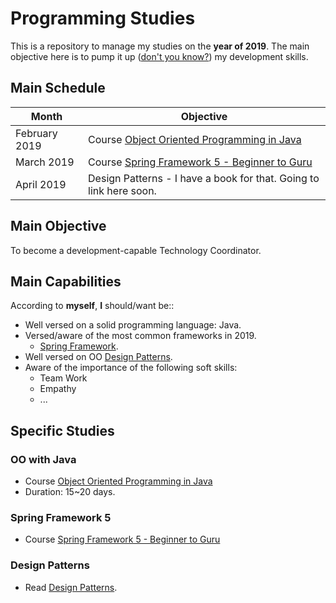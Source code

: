 # Programming Studies

This is a repository to manage my studies on the **year of 2019**. The main objective here is to pump it up ([don't you know?](https://www.youtube.com/watch?v=0HtyF0jux2Q)) my development skills.

## Main Schedule

| Month         | Objective |
| ------------- | --------- |
| February 2019 | Course [Object Oriented Programming in Java](https://www.udacity.com/course/object-oriented-programming-in-java--ud283) |
| March 2019    | Course [Spring Framework 5 - Beginner to Guru](https://www.udemy.com/spring-framework-5-beginner-to-guru/learn/v4/overview) |
| April 2019    | Design Patterns - I have a book for that. Going to link here soon. |

## Main Objective

To become a development-capable Technology Coordinator.

## Main Capabilities

According to **myself**, **I** should/want be::
* Well versed on a solid programming language: Java.
* Versed/aware of the most common frameworks in 2019.
  * [Spring Framework](https://www.udemy.com/spring-framework-5-beginner-to-guru/learn/v4/overview).
* Well versed on OO [Design Patterns](https://www.amazon.com.br/dp/0201633612/ref=pe_2740240_232748480_TE_item).
* Aware of the importance of the following soft skills:
  * Team Work
  * Empathy
  * ...

## Specific Studies

### OO with Java

* Course [Object Oriented Programming in Java](https://www.udacity.com/course/object-oriented-programming-in-java--ud283)
* Duration: 15~20 days.

### Spring Framework 5

* Course [Spring Framework 5 - Beginner to Guru](https://www.udemy.com/spring-framework-5-beginner-to-guru/learn/v4/overview)

### Design Patterns

* Read [Design Patterns](https://www.amazon.com.br/dp/0201633612/ref=pe_2740240_232748480_TE_item).
